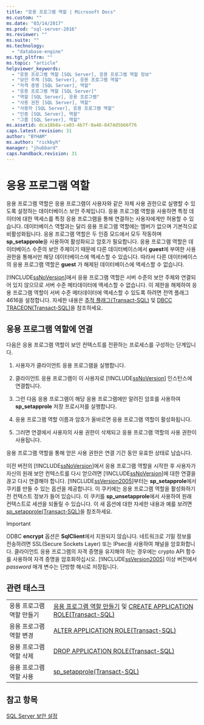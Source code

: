 ```yaml
---
title: "응용 프로그램 역할 | Microsoft Docs"
ms.custom: ""
ms.date: "03/14/2017"
ms.prod: "sql-server-2016"
ms.reviewer: ""
ms.suite: ""
ms.technology: 
  - "database-engine"
ms.tgt_pltfrm: ""
ms.topic: "article"
helpviewer_keywords: 
  - "응용 프로그램 역할 [SQL Server], 응용 프로그램 역할 정보"
  - "보안 주체 [SQL Server], 응용 프로그램 역할"
  - "자격 증명 [SQL Server], 역할"
  - "응용 프로그램 역할 [SQL Server]"
  - "역할 [SQL Server], 응용 프로그램"
  - "사용 권한 [SQL Server], 역할"
  - "사용자 [SQL Server], 응용 프로그램 역할"
  - "인증 [SQL Server], 역할"
  - "그룹 [SQL Server], 역할"
ms.assetid: dca18b8a-ca03-4b7f-9a46-8474d5b66f76
caps.latest.revision: 31
author: "BYHAM"
ms.author: "rickbyh"
manager: "jhubbard"
caps.handback.revision: 31
---
```

# 응용 프로그램 역할
  응용 프로그램 역할은 응용 프로그램이 사용자와 같은 자체 사용 권한으로 실행할 수 있도록 설정하는 데이터베이스 보안 주체입니다. 응용 프로그램 역할을 사용하면 특정 데이터에 대한 액세스를 특정 응용 프로그램을 통해 연결하는 사용자에게만 허용할 수 있습니다. 데이터베이스 역할과는 달리 응용 프로그램 역할에는 멤버가 없으며 기본적으로 비활성화됩니다. 응용 프로그램 역할은 두 인증 모드에서 모두 작동하며 **sp_setapprole**을 사용하여 활성화되고 암호가 필요합니다. 응용 프로그램 역할은 데이터베이스 수준의 보안 주체이기 때문에 다른 데이터베이스에서 **guest**에 부여한 사용 권한을 통해서만 해당 데이터베이스에 액세스할 수 있습니다. 따라서 다른 데이터베이스의 응용 프로그램 역할은 **guest** 가 해제된 데이터베이스에 액세스할 수 없습니다.  
  
 [!INCLUDE[ssNoVersion](../../../includes/ssnoversion-md.md)]에서 응용 프로그램 역할은 서버 수준의 보안 주체와 연결되어 있지 않으므로 서버 수준 메타데이터에 액세스할 수 없습니다. 이 제한을 해제하여 응용 프로그램 역할이 서버 수준 메타데이터에 액세스할 수 있도록 하려면 전역 플래그 4616을 설정합니다. 자세한 내용은 [추적 플래그&#40;Transact-SQL&#41;](../Topic/Trace%20Flags%20\(Transact-SQL\).md) 및 [DBCC TRACEON&#40;Transact-SQL&#41;](../../../t-sql/database-console-commands/dbcc-traceon-transact-sql.md)을 참조하세요.  
  
## 응용 프로그램 역할에 연결  
 다음은 응용 프로그램 역할이 보안 컨텍스트를 전환하는 프로세스를 구성하는 단계입니다.  
  
1.  사용자가 클라이언트 응용 프로그램을 실행합니다.  
  
2.  클라이언트 응용 프로그램이 이 사용자로 [!INCLUDE[ssNoVersion](../../../includes/ssnoversion-md.md)] 인스턴스에 연결합니다.  
  
3.  그런 다음 응용 프로그램이 해당 응용 프로그램에만 알려진 암호를 사용하여 **sp_setapprole** 저장 프로시저를 실행합니다.  
  
4.  응용 프로그램 역할 이름과 암호가 올바르면 응용 프로그램 역할이 활성화됩니다.  
  
5.  그러면 연결에서 사용자의 사용 권한이 삭제되고 응용 프로그램 역할의 사용 권한이 사용됩니다.  
  
 응용 프로그램 역할을 통해 얻은 사용 권한은 연결 기간 동안 유효한 상태로 남습니다.  
  
 이전 버전의 [!INCLUDE[ssNoVersion](../../../includes/ssnoversion-md.md)]에서 응용 프로그램 역할을 시작한 후 사용자가 자신의 원래 보안 컨텍스트를 다시 얻으려면 [!INCLUDE[ssNoVersion](../../../includes/ssnoversion-md.md)]에 대한 연결을 끊고 다시 연결해야 합니다. [!INCLUDE[ssVersion2005](../../../includes/ssversion2005-md.md)]부터는 **sp_setapprole**에서 쿠키를 만들 수 있는 옵션을 제공합니다. 이 쿠키에는 응용 프로그램 역할을 활성화하기 전 컨텍스트 정보가 들어 있습니다. 이 쿠키를 **sp_unsetapprole**에서 사용하여 원래 컨텍스트로 세션을 되돌릴 수 있습니다. 이 새 옵션에 대한 자세한 내용과 예를 보려면 [sp_setapprole&#40;Transact-SQL&#41;](../../../relational-databases/system-stored-procedures/sp-setapprole-transact-sql.md)을 참조하세요.  
  
> [!IMPORTANT]  
>  ODBC **encrypt** 옵션은 **SqlClient**에서 지원되지 않습니다. 네트워크로 기밀 정보를 전송하려면 SSL(Secure Sockets Layer) 또는 IPsec을 사용하여 채널을 암호화합니다. 클라이언트 응용 프로그램의 자격 증명을 유지해야 하는 경우에는 crypto API 함수를 사용하여 자격 증명을 암호화하십시오. [!INCLUDE[ssVersion2005](../../../includes/ssversion2005-md.md)] 이상 버전에서 *password* 매개 변수는 단방향 해시로 저장됩니다.  
  
## 관련 태스크  
  
|||  
|-|-|  
|응용 프로그램 역할 만들기|[응용 프로그램 역할 만들기](../../../relational-databases/security/authentication-access/create-an-application-role.md) 및 [CREATE APPLICATION ROLE&#40;Transact-SQL&#41;](../../../t-sql/statements/create-application-role-transact-sql.md)|  
|응용 프로그램 역할 변경|[ALTER APPLICATION ROLE&#40;Transact-SQL&#41;](../../../t-sql/statements/alter-application-role-transact-sql.md)|  
|응용 프로그램 역할 삭제|[DROP APPLICATION ROLE&#40;Transact-SQL&#41;](../../../t-sql/statements/drop-application-role-transact-sql.md)|  
|응용 프로그램 역할 사용|[sp_setapprole&#40;Transact-SQL&#41;](../../../relational-databases/system-stored-procedures/sp-setapprole-transact-sql.md)|  
  
## 참고 항목  
 [SQL Server 보안 설정](../../../relational-databases/security/securing-sql-server.md)  
  
  